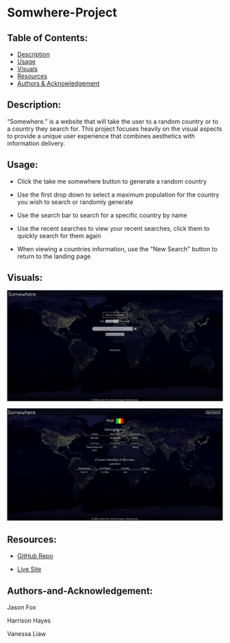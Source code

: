 # Somwhere-Project

## Table of Contents:
- [Description](#description)
- [Usage](#usage)
- [Visuals](#visuals)
- [Resources](#resources)
- [Authors & Acknowledgement](#authors-and-acknowledgement)

## Description:

“Somewhere.” is a website that will take the user to a random country or to a country they search for. This project focuses heavily on the visual aspects to provide a unique user experience that combines aesthetics with information delivery.

## Usage: 

- Click the take me somewhere button to generate a random country

- Use the first drop down to select a maximum population for the country you wish to search or randomly generate

- Use the search bar to search for a specific country by name

- Use the recent searches to view your recent searches, click them to quickly search for them again

- When viewing a countries information, use the "New Search" button to return to the landing page

## Visuals:

![Somewhere](assets/images/Somewhere.JPG)

![Somewhere](assets/images/somewheresearch.JPG)

## Resources:

- [GitHub Repo](https://github.com/JtheFox/somewhere-project)

- [Live Site](https://jthefox.github.io/somewhere-project/)

## Authors-and-Acknowledgement:

Jason Fox

Harrison Hayes

Vanessa Liaw